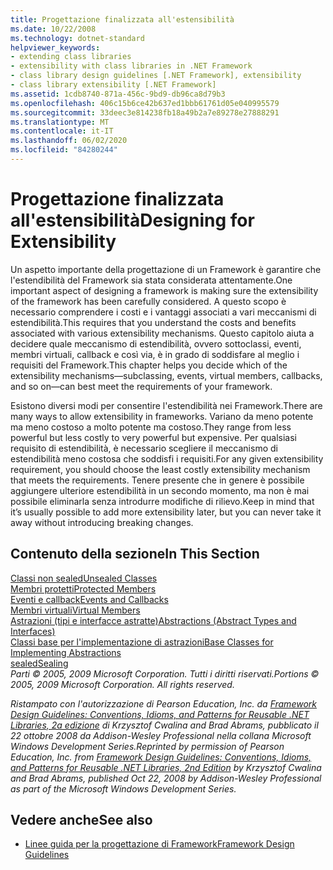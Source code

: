 ```yaml
---
title: Progettazione finalizzata all'estensibilità
ms.date: 10/22/2008
ms.technology: dotnet-standard
helpviewer_keywords:
- extending class libraries
- extensibility with class libraries in .NET Framework
- class library design guidelines [.NET Framework], extensibility
- class library extensibility [.NET Framework]
ms.assetid: 1cdb8740-871a-456c-9bd9-db96ca8d79b3
ms.openlocfilehash: 406c15b6ce42b637ed1bbb61761d05e040995579
ms.sourcegitcommit: 33deec3e814238fb18a49b2a7e89278e27888291
ms.translationtype: MT
ms.contentlocale: it-IT
ms.lasthandoff: 06/02/2020
ms.locfileid: "84280244"
---
```

# <a name="designing-for-extensibility"></a><span data-ttu-id="a8436-102">Progettazione finalizzata all'estensibilità</span><span class="sxs-lookup"><span data-stu-id="a8436-102">Designing for Extensibility</span></span>
<span data-ttu-id="a8436-103">Un aspetto importante della progettazione di un Framework è garantire che l'estendibilità del Framework sia stata considerata attentamente.</span><span class="sxs-lookup"><span data-stu-id="a8436-103">One important aspect of designing a framework is making sure the extensibility of the framework has been carefully considered.</span></span> <span data-ttu-id="a8436-104">A questo scopo è necessario comprendere i costi e i vantaggi associati a vari meccanismi di estendibilità.</span><span class="sxs-lookup"><span data-stu-id="a8436-104">This requires that you understand the costs and benefits associated with various extensibility mechanisms.</span></span> <span data-ttu-id="a8436-105">Questo capitolo aiuta a decidere quale meccanismo di estendibilità, ovvero sottoclassi, eventi, membri virtuali, callback e così via, è in grado di soddisfare al meglio i requisiti del Framework.</span><span class="sxs-lookup"><span data-stu-id="a8436-105">This chapter helps you decide which of the extensibility mechanisms—subclassing, events, virtual members, callbacks, and so on—can best meet the requirements of your framework.</span></span>  
  
 <span data-ttu-id="a8436-106">Esistono diversi modi per consentire l'estendibilità nei Framework.</span><span class="sxs-lookup"><span data-stu-id="a8436-106">There are many ways to allow extensibility in frameworks.</span></span> <span data-ttu-id="a8436-107">Variano da meno potente ma meno costoso a molto potente ma costoso.</span><span class="sxs-lookup"><span data-stu-id="a8436-107">They range from less powerful but less costly to very powerful but expensive.</span></span> <span data-ttu-id="a8436-108">Per qualsiasi requisito di estendibilità, è necessario scegliere il meccanismo di estendibilità meno costosa che soddisfi i requisiti.</span><span class="sxs-lookup"><span data-stu-id="a8436-108">For any given extensibility requirement, you should choose the least costly extensibility mechanism that meets the requirements.</span></span> <span data-ttu-id="a8436-109">Tenere presente che in genere è possibile aggiungere ulteriore estendibilità in un secondo momento, ma non è mai possibile eliminarla senza introdurre modifiche di rilievo.</span><span class="sxs-lookup"><span data-stu-id="a8436-109">Keep in mind that it’s usually possible to add more extensibility later, but you can never take it away without introducing breaking changes.</span></span>  
  
## <a name="in-this-section"></a><span data-ttu-id="a8436-110">Contenuto della sezione</span><span class="sxs-lookup"><span data-stu-id="a8436-110">In This Section</span></span>  
 [<span data-ttu-id="a8436-111">Classi non sealed</span><span class="sxs-lookup"><span data-stu-id="a8436-111">Unsealed Classes</span></span>](unsealed-classes.md)  
 [<span data-ttu-id="a8436-112">Membri protetti</span><span class="sxs-lookup"><span data-stu-id="a8436-112">Protected Members</span></span>](protected-members.md)  
 [<span data-ttu-id="a8436-113">Eventi e callback</span><span class="sxs-lookup"><span data-stu-id="a8436-113">Events and Callbacks</span></span>](events-and-callbacks.md)  
 [<span data-ttu-id="a8436-114">Membri virtuali</span><span class="sxs-lookup"><span data-stu-id="a8436-114">Virtual Members</span></span>](virtual-members.md)  
 [<span data-ttu-id="a8436-115">Astrazioni (tipi e interfacce astratte)</span><span class="sxs-lookup"><span data-stu-id="a8436-115">Abstractions (Abstract Types and Interfaces)</span></span>](abstractions-abstract-types-and-interfaces.md)  
 [<span data-ttu-id="a8436-116">Classi base per l'implementazione di astrazioni</span><span class="sxs-lookup"><span data-stu-id="a8436-116">Base Classes for Implementing Abstractions</span></span>](base-classes-for-implementing-abstractions.md)  
 [<span data-ttu-id="a8436-117">sealed</span><span class="sxs-lookup"><span data-stu-id="a8436-117">Sealing</span></span>](sealing.md)  
 <span data-ttu-id="a8436-118">*Parti © 2005, 2009 Microsoft Corporation. Tutti i diritti riservati.*</span><span class="sxs-lookup"><span data-stu-id="a8436-118">*Portions © 2005, 2009 Microsoft Corporation. All rights reserved.*</span></span>  
  
 <span data-ttu-id="a8436-119">*Ristampato con l'autorizzazione di Pearson Education, Inc. da [Framework Design Guidelines: Conventions, Idioms, and Patterns for Reusable .NET Libraries, 2a edizione](https://www.informit.com/store/framework-design-guidelines-conventions-idioms-and-9780321545619) di Krzysztof Cwalina and Brad Abrams, pubblicato il 22 ottobre 2008 da Addison-Wesley Professional nella collana Microsoft Windows Development Series.*</span><span class="sxs-lookup"><span data-stu-id="a8436-119">*Reprinted by permission of Pearson Education, Inc. from [Framework Design Guidelines: Conventions, Idioms, and Patterns for Reusable .NET Libraries, 2nd Edition](https://www.informit.com/store/framework-design-guidelines-conventions-idioms-and-9780321545619) by Krzysztof Cwalina and Brad Abrams, published Oct 22, 2008 by Addison-Wesley Professional as part of the Microsoft Windows Development Series.*</span></span>  
  
## <a name="see-also"></a><span data-ttu-id="a8436-120">Vedere anche</span><span class="sxs-lookup"><span data-stu-id="a8436-120">See also</span></span>

- [<span data-ttu-id="a8436-121">Linee guida per la progettazione di Framework</span><span class="sxs-lookup"><span data-stu-id="a8436-121">Framework Design Guidelines</span></span>](index.md)
